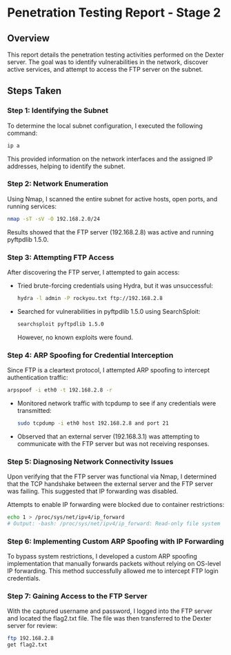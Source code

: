# Penetration Testing Report - Stage 2

## Overview

This report details the penetration testing activities performed on the Dexter server. The goal was to identify vulnerabilities in the network, discover active services, and attempt to access the FTP server on the subnet.

## Steps Taken

### Step 1: Identifying the Subnet

To determine the local subnet configuration, I executed the following command:

```bash
ip a
```

This provided information on the network interfaces and the assigned IP addresses, helping to identify the subnet.

### Step 2: Network Enumeration

Using Nmap, I scanned the entire subnet for active hosts, open ports, and running services:

```bash
nmap -sT -sV -O 192.168.2.0/24
```

Results showed that the FTP server (192.168.2.8) was active and running pyftpdlib 1.5.0.

### Step 3: Attempting FTP Access

After discovering the FTP server, I attempted to gain access:

- Tried brute-forcing credentials using Hydra, but it was unsuccessful:
  ```bash
  hydra -l admin -P rockyou.txt ftp://192.168.2.8
  ```

- Searched for vulnerabilities in pyftpdlib 1.5.0 using SearchSploit:
  ```bash
  searchsploit pyftpdlib 1.5.0
  ```
  However, no known exploits were found.

### Step 4: ARP Spoofing for Credential Interception

Since FTP is a cleartext protocol, I attempted ARP spoofing to intercept authentication traffic:

```bash
arpspoof -i eth0 -t 192.168.2.8 -r
```

- Monitored network traffic with tcpdump to see if any credentials were transmitted:
  ```bash
  sudo tcpdump -i eth0 host 192.168.2.8 and port 21
  ```

- Observed that an external server (192.168.3.1) was attempting to communicate with the FTP server but was not receiving responses.

### Step 5: Diagnosing Network Connectivity Issues

Upon verifying that the FTP server was functional via Nmap, I determined that the TCP handshake between the external server and the FTP server was failing. This suggested that IP forwarding was disabled.

Attempts to enable IP forwarding were blocked due to container restrictions:

```bash
echo 1 > /proc/sys/net/ipv4/ip_forward
# Output: -bash: /proc/sys/net/ipv4/ip_forward: Read-only file system
```

### Step 6: Implementing Custom ARP Spoofing with IP Forwarding

To bypass system restrictions, I developed a custom ARP spoofing implementation that manually forwards packets without relying on OS-level IP forwarding. This method successfully allowed me to intercept FTP login credentials.

### Step 7: Gaining Access to the FTP Server

With the captured username and password, I logged into the FTP server and located the flag2.txt file. The file was then transferred to the Dexter server for review:

```bash
ftp 192.168.2.8
get flag2.txt
```